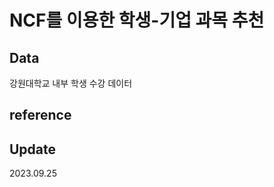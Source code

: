 <h1>NCF를 이용한 학생-기업 과목 추천</h1>
<h2>Data</h2>
강원대학교 내부 학생 수강 데이터 
<h2>reference</h2> 

<h2>Update</h2>
2023.09.25
